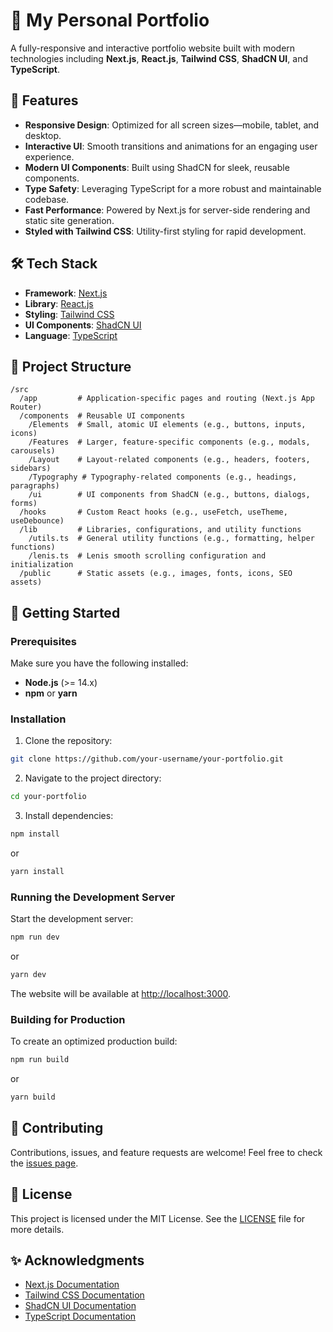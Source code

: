 # 🚀 My Personal Portfolio

A fully-responsive and interactive portfolio website built with modern technologies including **Next.js**, **React.js**, **Tailwind CSS**, **ShadCN UI**, and **TypeScript**.

## 🌟 Features

- **Responsive Design**: Optimized for all screen sizes—mobile, tablet, and desktop.
- **Interactive UI**: Smooth transitions and animations for an engaging user experience.
- **Modern UI Components**: Built using ShadCN for sleek, reusable components.
- **Type Safety**: Leveraging TypeScript for a more robust and maintainable codebase.
- **Fast Performance**: Powered by Next.js for server-side rendering and static site generation.
- **Styled with Tailwind CSS**: Utility-first styling for rapid development.

## 🛠️ Tech Stack

- **Framework**: [Next.js](https://nextjs.org/)
- **Library**: [React.js](https://reactjs.org/)
- **Styling**: [Tailwind CSS](https://tailwindcss.com/)
- **UI Components**: [ShadCN UI](https://ui.shadcn.dev/)
- **Language**: [TypeScript](https://www.typescriptlang.org/)

## 📂 Project Structure

```
/src
  /app         # Application-specific pages and routing (Next.js App Router)
  /components  # Reusable UI components
    /Elements  # Small, atomic UI elements (e.g., buttons, inputs, icons)
    /Features  # Larger, feature-specific components (e.g., modals, carousels)
    /Layout    # Layout-related components (e.g., headers, footers, sidebars)
    /Typography # Typography-related components (e.g., headings, paragraphs)
    /ui        # UI components from ShadCN (e.g., buttons, dialogs, forms)
  /hooks       # Custom React hooks (e.g., useFetch, useTheme, useDebounce)
  /lib         # Libraries, configurations, and utility functions
    /utils.ts  # General utility functions (e.g., formatting, helper functions)
    /lenis.ts  # Lenis smooth scrolling configuration and initialization
  /public      # Static assets (e.g., images, fonts, icons, SEO assets)
```

## 🚀 Getting Started

### Prerequisites

Make sure you have the following installed:

- **Node.js** (>= 14.x)
- **npm** or **yarn**

### Installation

1. Clone the repository:

```bash
git clone https://github.com/your-username/your-portfolio.git
```

2. Navigate to the project directory:

```bash
cd your-portfolio
```

3. Install dependencies:

```bash
npm install
```

or

```bash
yarn install
```

### Running the Development Server

Start the development server:

```bash
npm run dev
```

or

```bash
yarn dev
```

The website will be available at [http://localhost:3000](http://localhost:3000).

### Building for Production

To create an optimized production build:

```bash
npm run build
```

or

```bash
yarn build
```

## 🤝 Contributing

Contributions, issues, and feature requests are welcome!
Feel free to check the [issues page](https://github.com/AnthonyChablov/personal-portfolio-v6/issues).

## 📄 License

This project is licensed under the MIT License. See the [LICENSE](LICENSE) file for more details.

## ✨ Acknowledgments

- [Next.js Documentation](https://nextjs.org/docs)
- [Tailwind CSS Documentation](https://tailwindcss.com/docs)
- [ShadCN UI Documentation](https://ui.shadcn.dev/docs)
- [TypeScript Documentation](https://www.typescriptlang.org/docs)
